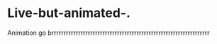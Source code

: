 # Live-but-animated-.
Animation go brrrrrrrrrrrrrrrrrrrrrrrrrrrrrrrrrrrrrrrrrrrrrrrrrrrrrrrrrrrrrrrrr 
